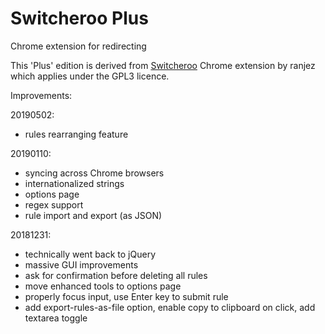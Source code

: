 Switcheroo Plus
===============

Chrome extension for redirecting

This 'Plus' edition is derived from [Switcheroo](https://chrome.google.com/webstore/detail/switcheroo-redirector/cnmciclhnghalnpfhhleggldniplelbg?hl=en) Chrome extension by ranjez which applies under the GPL3 licence.

Improvements:

20190502:
- rules rearranging feature

20190110:
- syncing across Chrome browsers
- internationalized strings
- options page
- regex support
- rule import and export (as JSON)

20181231:
- technically went back to jQuery
- massive GUI improvements
- ask for confirmation before deleting all rules
- move enhanced tools to options page
- properly focus input, use Enter key to submit rule
- add export-rules-as-file option, enable copy to clipboard on click, add textarea toggle
